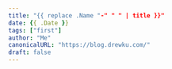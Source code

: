 ```yaml
---
title: "{{ replace .Name "-" " " | title }}"
date: {{ .Date }}
tags: ["first"]
author: "Me"
canonicalURL: "https://blog.drewku.com/"
draft: false
---
```


